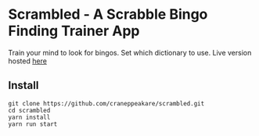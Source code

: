 # Scrambled - A Scrabble Bingo Finding Trainer App

Train your mind to look for bingos. Set which dictionary to use. Live version hosted [here](https://craneppeakare.github.io/scrambled/)

## Install

```
git clone https://github.com/craneppeakare/scrambled.git
cd scrambled
yarn install
yarn run start
```

